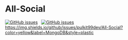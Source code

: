 # All-Social

[![GitHub issues](https://img.shields.io/github/issues/pulkit99dev/All-Social?label=Node.js&style=flat-square)](https://github.com/pulkit99dev/All-Social/issues) &nbsp; [![GitHub issues](https://img.shields.io/github/issues/pulkit99dev/All-Social?color=red&label=Express.js&style=plastic)](https://github.com/pulkit99dev/All-Social/issues) &nbsp; https://img.shields.io/github/issues/pulkit99dev/All-Social?color=yellow&label=MongoDB&style=plastic